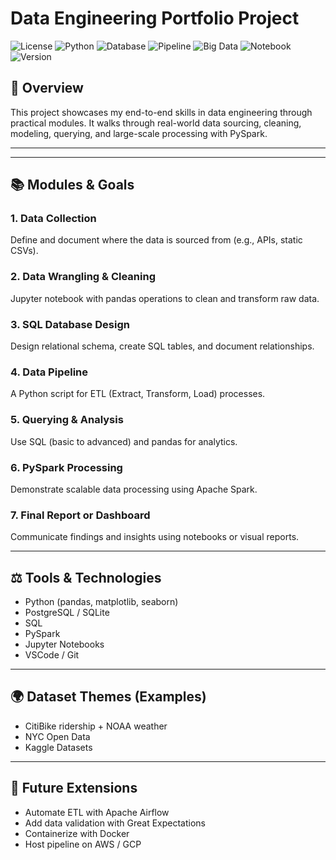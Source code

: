 # Data Engineering Portfolio Project
![License](https://img.shields.io/badge/license-MIT-blue)
![Python](https://img.shields.io/badge/made%20with-Python-3776AB)
![Database](https://img.shields.io/badge/PostgreSQL-Relational-336791)
![Pipeline](https://img.shields.io/badge/ETL-Pipeline-informational)
![Big Data](https://img.shields.io/badge/PySpark-enabled-orange)
![Notebook](https://img.shields.io/badge/Notebook-Jupyter-yellow)
![Version](https://img.shields.io/badge/version-2025-green)
## 🌟 Overview
This project showcases my end-to-end skills in data engineering through practical modules. It walks through real-world data sourcing, cleaning, modeling, querying, and large-scale processing with PySpark.

---



---

## 📚 Modules & Goals

### 1. Data Collection
Define and document where the data is sourced from (e.g., APIs, static CSVs).

### 2. Data Wrangling & Cleaning
Jupyter notebook with pandas operations to clean and transform raw data.

### 3. SQL Database Design
Design relational schema, create SQL tables, and document relationships.

### 4. Data Pipeline
A Python script for ETL (Extract, Transform, Load) processes.

### 5. Querying & Analysis
Use SQL (basic to advanced) and pandas for analytics.

### 6. PySpark Processing
Demonstrate scalable data processing using Apache Spark.

### 7. Final Report or Dashboard
Communicate findings and insights using notebooks or visual reports.

---

## ⚖️ Tools & Technologies
- Python (pandas, matplotlib, seaborn)
- PostgreSQL / SQLite
- SQL
- PySpark
- Jupyter Notebooks
- VSCode / Git

---

## 🌍 Dataset Themes (Examples)
- CitiBike ridership + NOAA weather
- NYC Open Data
- Kaggle Datasets

---

## 🚀 Future Extensions
- Automate ETL with Apache Airflow
- Add data validation with Great Expectations
- Containerize with Docker
- Host pipeline on AWS / GCP


